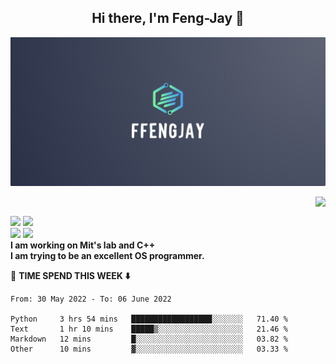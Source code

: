 <h2 align="center"> Hi there, I'm Feng-Jay 👋 </h2>  

![](https://github.com/Feng-Jay/DataStruct/blob/master/Image/1.png)  

<img align="right" src="https://github-readme-stats.vercel.app/api?username=Feng-Jay&show_icons=true&icon_color=CE1D2D&text_color=718096&bg_color=ffffff&hide_title=true" />


&emsp;

![](https://visitor-badge.glitch.me/badge?page_id=Feng-Jay.readme)
![](https://img.shields.io/badge/Concentrate-Cpp-blue)  
![](https://img.shields.io/badge/Rust-primer-orange)
![](https://img.shields.io/badge/Target-OS-9cf)  
**I am working on Mit's lab and C++**  
**I am trying to be an excellent OS programmer.**  


📘 **TIME SPEND THIS WEEK ⬇️**
<!--START_SECTION:waka-->

```text
From: 30 May 2022 - To: 06 June 2022

Python     3 hrs 54 mins   ██████████████████░░░░░░░   71.40 %
Text       1 hr 10 mins    █████▒░░░░░░░░░░░░░░░░░░░   21.46 %
Markdown   12 mins         █░░░░░░░░░░░░░░░░░░░░░░░░   03.82 %
Other      10 mins         ▓░░░░░░░░░░░░░░░░░░░░░░░░   03.33 %
```

<!--END_SECTION:waka-->
